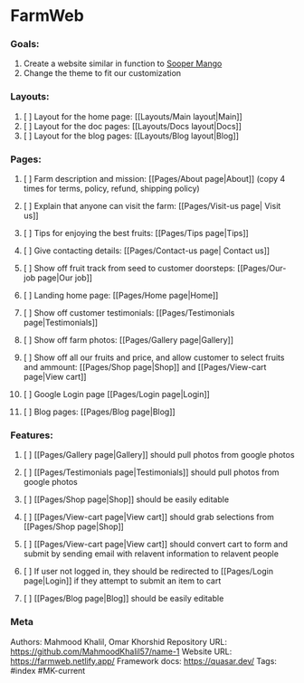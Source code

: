 # FarmWeb
### Goals:
1. Create a website similar in function to [Sooper Mango](https://soopermango.com/)
2. Change the theme to fit our customization

### Layouts:
1. [ ] Layout for the home page: [[Layouts/Main layout|Main]]
2. [ ] Layout for the doc pages: [[Layouts/Docs layout|Docs]]
3. [ ] Layout for the blog pages: [[Layouts/Blog layout|Blog]]
### Pages:

1. [ ] Farm description and mission: [[Pages/About page|About]] (copy 4 times for terms, policy, refund, shipping policy)
2. [ ] Explain that anyone can visit the farm: [[Pages/Visit-us page| Visit us]]
3. [ ] Tips for enjoying the best fruits: [[Pages/Tips page|Tips]]
4. [ ] Give contacting details: [[Pages/Contact-us page| Contact us]]
5. [ ] Show off fruit track from seed to customer doorsteps: [[Pages/Our-job page|Our job]]
6. [ ] Landing home page: [[Pages/Home page|Home]]

7. [ ] Show off customer testimonials: [[Pages/Testimonials page|Testimonials]]
8. [ ] Show off farm photos: [[Pages/Gallery page|Gallery]]

9. [ ] Show off all our fruits and price, and allow customer to select fruits and ammount: [[Pages/Shop page|Shop]] and [[Pages/View-cart page|View cart]]

12. [ ] Google Login page [[Pages/Login page|Login]]
13. [ ] Blog pages: [[Pages/Blog page|Blog]]

### Features:
1. [ ] [[Pages/Gallery page|Gallery]] should pull photos from google photos
2. [ ] [[Pages/Testimonials page|Testimonials]] should pull photos from google photos

3. [ ] [[Pages/Shop page|Shop]] should be easily editable
4. [ ] [[Pages/View-cart page|View cart]] should grab selections from [[Pages/Shop page|Shop]]
5. [ ] [[Pages/View-cart page|View cart]] should convert cart to form and submit by sending email with relavent information to relavent people
6. [ ] If user not logged in, they should be redirected to [[Pages/Login page|Login]] if they attempt to submit an item to cart

7. [ ] [[Pages/Blog page|Blog]] should be easily editable



### Meta
Authors: Mahmood Khalil, Omar Khorshid
Repository URL: https://github.com/MahmoodKhalil57/name-1
Website URL: https://farmweb.netlify.app/
Framework docs: https://quasar.dev/
Tags: #index #MK-current

